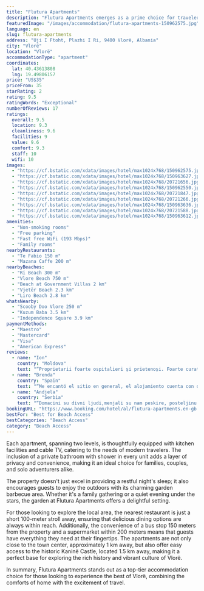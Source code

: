 ```yaml
---
title: "Flutura Apartments"
description: "Flutura Apartments emerges as a prime choice for travelers seeking comfort and convenience in the heart of Vlorë's southern gateway."
featuredImage: "/images/accommodation/flutura-apartments-150962575.jpg"
language: en
slug: flutura-apartments
address: "Uji I Ftoht, Plazhi I Ri, 9400 Vlorë, Albania"
city: "Vlorë"
location: "Vlorë"
accommodationType: "apartment"
coordinates:
  lat: 40.43613808
  lng: 19.49806157
price: "US$35"
priceFrom: 35
starRating: 2
rating: 9.5
ratingWords: "Exceptional"
numberOfReviews: 17
ratings:
  overall: 9.5
  location: 9.3
  cleanliness: 9.6
  facilities: 9
  value: 9.6
  comfort: 9.3
  staff: 10
  wifi: 10
images:
  - "https://cf.bstatic.com/xdata/images/hotel/max1024x768/150962575.jpg?k=8bffbb3f7f50f26d7f98110248afe14ff15197319d7f23f00b6c66a0c7fd82a2&o=&hp=1"
  - "https://cf.bstatic.com/xdata/images/hotel/max1024x768/150963627.jpg?k=83b0501bd7cb94f71bd334f1e9827b3e906e29254a7f0c15a9dc2d72a4caa24d&o=&hp=1"
  - "https://cf.bstatic.com/xdata/images/hotel/max1024x768/20721656.jpg?k=2f86bc24080a89eeda64ad7cfdc686dff7dd8c8a5fdce1325a16a95c0cd954af&o=&hp=1"
  - "https://cf.bstatic.com/xdata/images/hotel/max1024x768/150962550.jpg?k=68ee2e1f9e34de1e9e881af210cdb900afc8d75477afd1b27e16a90df8ebf1ae&o=&hp=1"
  - "https://cf.bstatic.com/xdata/images/hotel/max1024x768/20721847.jpg?k=7be5a3a92f50f8e9af4bf9afe250422cc3d2d2893cb0253f38a3aa5d9fe78a5d&o=&hp=1"
  - "https://cf.bstatic.com/xdata/images/hotel/max1024x768/20721266.jpg?k=aa629c8d98c2640e2a62d4ce9d4674788bca21e0e9de6bd046838f11fbf0b83c&o=&hp=1"
  - "https://cf.bstatic.com/xdata/images/hotel/max1024x768/150963636.jpg?k=2070ed31001508c04dd7159ecc8131d6f6c63775eb9d5d7e756c584768eaaaf8&o=&hp=1"
  - "https://cf.bstatic.com/xdata/images/hotel/max1024x768/20721588.jpg?k=37009ba3c8fcc52157b39ce9b4137a7f82d21af9d279c9933c336b695f32acb0&o=&hp=1"
  - "https://cf.bstatic.com/xdata/images/hotel/max1024x768/150963612.jpg?k=fa04ea4dc2593629d1fbf611d3b4f9a3f535d4ddca2bf22fc87ca5e6255a1cb7&o=&hp=1"
amenities:
  - "Non-smoking rooms"
  - "Free parking"
  - "Fast free WiFi (193 Mbps)"
  - "Family rooms"
nearbyRestaurants:
  - "Te Fabio 150 m"
  - "Mazana Caffe 200 m"
nearbyBeaches:
  - "Ri Beach 300 m"
  - "Vlore Beach 750 m"
  - "Beach at Government Villas 2 km"
  - "Vjetër Beach 2.3 km"
  - "Liro Beach 2.8 km"
whatsNearby:
  - "Scooby Doo Vlore 250 m"
  - "Kuzum Baba 3.5 km"
  - "Independence Square 3.9 km"
paymentMethods:
  - "Maestro"
  - "Mastercard"
  - "Visa"
  - "American Express"
reviews:
  - name: "Ion"
    country: "Moldova"
    text: "“Proprietarii foarte ospitalieri și prietenoși. Foarte curat și îngrijit. Locația excelenta.”"
  - name: "Brenda"
    country: "Spain"
    text: "“Me encantó el sitio en general, el alojamiento cuenta con dos plantas y es acogedor aunque no lo sería tanto sin la amabilidad de los propietarios. Feli y su marido son personas encantadoras, nos hemos sentido muy cómodas y nos han hecho sentir...”"
  - name: "Andjela"
    country: "Serbia"
    text: "“Domacini su divni ljudi,menjali su nam peskire, posteljinu. Svaka preporuka😊Nadam se ponovnom odlasku tamo.”"
bookingURL: "https://www.booking.com/hotel/al/flutura-apartments.en-gb.html?aid=8035640"
bestFor: "Best for Beach Access"
bestCategories: "Beach Access"
category: "Beach Access"
---
```


Each apartment, spanning two levels, is thoughtfully equipped with kitchen facilities and cable TV, catering to the needs of modern travelers. The inclusion of a private bathroom with shower in every unit adds a layer of privacy and convenience, making it an ideal choice for families, couples, and solo adventurers alike.

The property doesn't just excel in providing a restful night's sleep; it also encourages guests to enjoy the outdoors with its charming garden barbecue area. Whether it's a family gathering or a quiet evening under the stars, the garden at Flutura Apartments offers a delightful setting.

For those looking to explore the local area, the nearest restaurant is just a short 100-meter stroll away, ensuring that delicious dining options are always within reach. Additionally, the convenience of a bus stop 150 meters from the property and a supermarket within 200 meters means that guests have everything they need at their fingertips. The apartments are not only close to the town center, approximately 1 km away, but also offer easy access to the historic Kaninë Castle, located 1.5 km away, making it a perfect base for exploring the rich history and vibrant culture of Vlorë.

In summary, Flutura Apartments stands out as a top-tier accommodation choice for those looking to experience the best of Vlorë, combining the comforts of home with the excitement of travel.